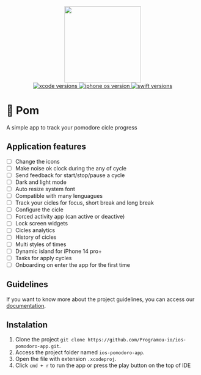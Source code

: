<!-- POM LOGO -->
<div align="center">
    <img src="https://user-images.githubusercontent.com/70642432/265167634-cf75b533-06f5-4b4c-b0e5-7bcffb8568af.png" width="200px" />
</div>

<div align="center">
  <a href="https://github.com/Programou-io/ios-pomodoro-app">
      <img src="https://img.shields.io/badge/Xcode-14.2_+-blue" alt="xcode versions" />
  <a/>
  
  <a href="https://github.com/Programou-io/ios-pomodoro-app">
      <img src="https://img.shields.io/badge/iOS-14_+-blue" alt="iphone os version"/>
  <a/>
  
  <a href="https://github.com/Programou-io/ios-pomodoro-app">
      <img src="https://img.shields.io/badge/Swift-5.7_+-orange" alt="swift versions" />
  <a/>
</div>

# 🍅 Pom
A simple app to track your pomodore cicle progress

## Application features
- [ ] Change the icons
- [ ] Make noise ok clock during the any of cycle
- [ ] Send feedback for start/stop/pause a cycle
- [ ] Dark and light mode
- [ ] Auto resize system font
- [ ] Compatible with many lenguagues
- [ ] Track your cicles for focus, short break and long break
- [ ] Configure the cicle
- [ ] Forced activity app (can active or deactive)
- [ ] Lock screen widgets
- [ ] Cicles analytics
- [ ] History of cicles
- [ ] Multi styles of times
- [ ] Dynamic island for iPhone 14 pro+
- [ ] Tasks for apply cycles
- [ ] Onboarding on enter the app for the first time

## Guidelines
If you want to know more about the project guidelines, you can access our [documentation]().

## Instalation
1. Clone the project `git clone https://github.com/Programou-io/ios-pomodoro-app.git`.
2. Access the project folder named `ios-pomodoro-app`.
3. Open the file with extension `.xcodeproj`.
4. Click `cmd + r` to run the app or press the play button on the top of IDE

